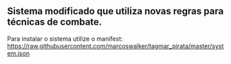## Sistema modificado que utiliza novas regras para técnicas de combate.
Para instalar o sistema utilize o manifest: https://raw.githubusercontent.com/marcoswalker/tagmar_pirata/master/system.json
